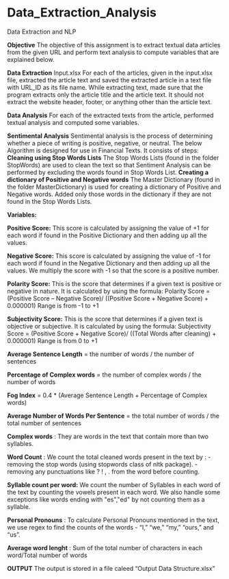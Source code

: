 # Data_Extraction_Analysis

Data Extraction and NLP

**Objective**
The objective of this assignment is to extract textual data articles from the given URL and perform text analysis to compute variables that are explained below. 

**Data Extraction**
Input.xlsx
For each of the articles, given in the input.xlsx file, extracted the article text and saved the extracted article in a text file with URL_ID as its file name.
While extracting text, made sure that the program extracts only the article title and the article text. It should not extract the website header, footer, or anything other than the article text. 

**Data Analysis**
For each of the extracted texts from the article, performed textual analysis and computed some variables.

  **Sentimental Analysis**
      Sentimental analysis is the process of determining whether a piece of writing is positive, negative, or neutral. The below Algorithm is designed for use in Financial Texts. It consists of steps:
      **Cleaning using Stop Words Lists**
      The Stop Words Lists (found in the folder StopWords) are used to clean the text so that Sentiment Analysis can be performed by excluding the words found in Stop Words List. 
      **Creating a dictionary of Positive and Negative words**
      The Master Dictionary (found in the folder MasterDictionary) is used for creating a dictionary of Positive and Negative words. Added only those words in the dictionary if they are not found in the Stop 
      Words Lists. 
      
  
  **Variables:**
  
  **Positive Score:** This score is calculated by assigning the value of +1 for each word if found in the Positive Dictionary and then adding up all the values.
      
  **Negative Score:** This score is calculated by assigning the value of -1 for each word if found in the Negative Dictionary and then adding up all the values. We multiply the score with -1 so that the score                            is a positive number.
      
  **Polarity Score:** This is the score that determines if a given text is positive or negative in nature. It is calculated by using the formula: 
                              Polarity Score = (Positive Score – Negative Score)/ ((Positive Score + Negative Score) + 0.000001)
                              Range is from -1 to +1

  **Subjectivity Score:** This is the score that determines if a given text is objective or subjective. It is calculated by using the formula: 
                              Subjectivity Score = (Positive Score + Negative Score)/ ((Total Words after cleaning) + 0.000001)
                              Range is from 0 to +1
  
  
  **Average Sentence Length** = the number of words / the number of sentences
  
  **Percentage of Complex words** = the number of complex words / the number of words 
  
  **Fog Index** = 0.4 * (Average Sentence Length + Percentage of Complex words)

  **Average Number of Words Per Sentence** = the total number of words / the total number of sentences
  
  **Complex words** : They are words in the text that contain more than two syllables.

  **Word Count** : We count the total cleaned words present in the text by :
                    -removing the stop words (using stopwords class of nltk package).
                    -removing any punctuations like ? ! , . from the word before counting.

  **Syllable count per word:** We count the number of Syllables in each word of the text by counting the vowels present in each word. We also handle some exceptions like words ending with "es","ed" by not                               counting them as a syllable.
  
  **Personal Pronouns** : To calculate Personal Pronouns mentioned in the text, we use regex to find the counts of the words - “I,” “we,” “my,” “ours,” and “us”.
  
  **Average word lenght** : Sum of the total number of characters in each word/Total number of words


**OUTPUT**
 The output is stored in a file caleed “Output Data Structure.xlsx”
